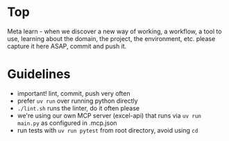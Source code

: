 # Top

Meta learn - when we discover a new way of working, a workflow, a tool to use, learning about the domain, the project, the environment, etc. please capture it here ASAP, commit and push it.

# Guidelines

- important! lint, commit, push very often
- prefer `uv run` over running python directly
- `./lint.sh` runs the linter, do it often please
- we're using our own MCP server (excel-api) that runs via `uv run main.py` as configured in .mcp.json
- run tests with `uv run pytest` from root directory, avoid using `cd`
